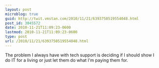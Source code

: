 ```yaml
---
layout: post
microblog: true
guid: http://twit.vmstan.com/2010/11/21/6393750519554048.html
post_id: 3045572
date: 2010-11-21T11:09:23-0600
lastmod: 2010-11-21T11:09:23-0600
type: post
url: /2010/11/21/6393750519554048.html
---
```

The problem I always have with tech support is deciding if I should show I do IT for a living or just let them do what I'm paying them for.
